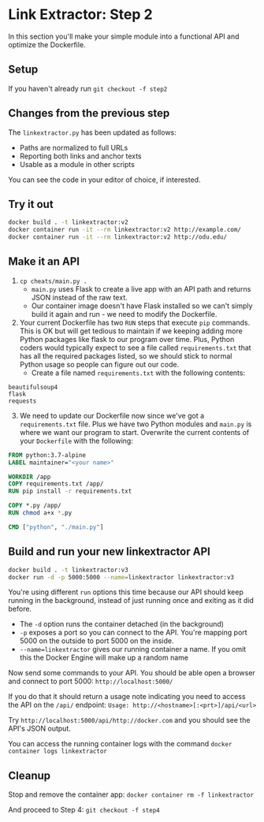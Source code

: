 # Link Extractor: Step 2

In this section you'll make your simple module into a functional API and optimize the Dockerfile.

## Setup

If you haven't already run `git checkout -f step2`

## Changes from the previous step

The `linkextractor.py` has been updated as follows:

* Paths are normalized to full URLs
* Reporting both links and anchor texts
* Usable as a module in other scripts

You can see the code in your editor of choice, if interested.


## Try it out

```bash
docker build . -t linkextractor:v2
docker container run -it --rm linkextractor:v2 http://example.com/
docker container run -it --rm linkextractor:v2 http://odu.edu/
```

## Make it an API

1. `cp cheats/main.py .`
   * `main.py` uses Flask to create a live app with an API path and returns JSON instead of the raw text.
   * Our container image doesn't have Flask installed so we can't simply build it again and run - we need to modify the Dockerfile.
2. Your current Dockerfile has two `RUN` steps that execute `pip` commands. This is OK but will get tedious to maintain if we keeping adding more Python packages like flask to our program over time. Plus, Python coders would typically expect to see a file called `requirements.txt` that has all the required packages listed, so we should stick to normal Python usage so people can figure out our code.
   * Create a file named `requirements.txt` with the following contents:

```text
beautifulsoup4
flask
requests
```

3. We need to update our Dockerfile now since we've got a `requirements.txt` file. Plus we have two Python modules and `main.py` is where we want our program to start. Overwrite the current contents of your `Dockerfile` with the following:

```Dockerfile
FROM python:3.7-alpine
LABEL maintainer="<your name>"

WORKDIR /app
COPY requirements.txt /app/
RUN pip install -r requirements.txt

COPY *.py /app/
RUN chmod a+x *.py

CMD ["python", "./main.py"]
```

## Build and run your new linkextractor API

```bash
docker build . -t linkextractor:v3
docker run -d -p 5000:5000 --name=linkextractor linkextractor:v3
```

You're using different `run` options this time because our API should keep running in the background, instead of just running once and exiting as it did before. 

* The `-d` option runs the container detached (in the background)
* `-p` exposes a port so you can connect to the API. You're mapping port 5000 on the outside to port 5000 on the inside.
* `--name=linkextractor` gives our running container a name. If you omit this the Docker Engine will make up a random name

Now send some commands to your API. You should be able open a browser and connect to port 5000:
`http://localhost:5000/`

If you do that it should return a usage note indicating you need to access the API on the `/api/` endpoint:
`Usage: http://<hostname>[:<prt>]/api/<url>`

Try `http://localhost:5000/api/http://docker.com` and you should see the API's JSON output.

You can access the running container logs with the command `docker container logs linkextractor`

## Cleanup
Stop and remove the container app:
`docker container rm -f linkextractor`

And proceed to Step 4:
`git checkout -f step4`
